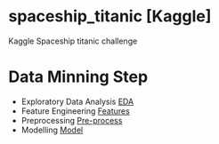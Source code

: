 # spaceship_titanic [Kaggle]
Kaggle Spaceship titanic challenge

# Data Minning Step
- Exploratory Data Analysis [EDA](https://github.com/gautampawnesh/spaceship_titanic/blob/master/notebooks/EDA.ipynb)
- Feature Engineering [Features](https://github.com/gautampawnesh/spaceship_titanic/blob/master/notebooks/feature_engineering.ipynb)
- Preprocessing [Pre-process](https://github.com/gautampawnesh/spaceship_titanic/blob/master/notebooks/preprocessing.ipynb)
- Modelling [Model](https://github.com/gautampawnesh/spaceship_titanic/blob/master/notebooks/Modelling.ipynb)

